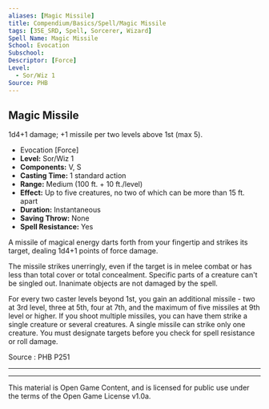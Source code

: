 ```yaml
---
aliases: [Magic Missile]
title: Compendium/Basics/Spell/Magic Missile
tags: [35E_SRD, Spell, Sorcerer, Wizard]
Spell Name: Magic Missile
School: Evocation
Subschool: 
Descriptor: [Force]
Level:
  - Sor/Wiz 1
Source: PHB
---
```



## Magic Missile

1d4+1 damage; +1 missile per two levels above 1st (max 5).

*   Evocation [Force]
*   **Level:** Sor/Wiz 1
*   **Components:** V, S
*   **Casting Time:** 1 standard action
*   **Range:** Medium (100 ft. + 10 ft./level)
*   **Effect:** Up to five creatures, no two of which can be more than 15 ft. apart
*   **Duration:** Instantaneous
*   **Saving Throw:** None
*   **Spell Resistance:** Yes

<p>A missile of magical energy darts forth from your fingertip and strikes its target, dealing 1d4+1 points of force damage.</p><p>The missile strikes unerringly, even if the target is in melee combat or has less than total cover or total concealment. Specific parts of a creature can't be singled out. Inanimate objects are not damaged by the spell.</p><p>For every two caster levels beyond 1st, you gain an additional missile - two at 3rd level, three at 5th, four at 7th, and the maximum of five missiles at 9th level or higher. If you shoot multiple missiles, you can have them strike a single creature or several creatures. A single missile can strike only one creature. You must designate targets before you check for spell resistance or roll damage.</p>

Source : PHB P251

---

---

This material is Open Game Content, and is licensed for public use under
the terms of the Open Game License v1.0a.
